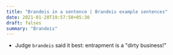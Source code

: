 ```yaml
---
title: "Brandeis in a sentence | Brandeis example sentences"
date: 2021-01-20T19:57:50+05:30
draft: falses
summary: "Brandeis"
---
```

- Judge `brandeis` said it best: entrapment is a "dirty business!"
                 
